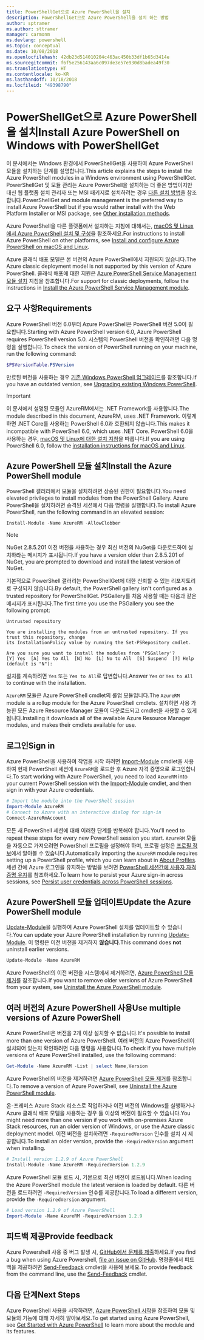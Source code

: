 ```yaml
---
title: PowerShellGet으로 Azure PowerShell을 설치
description: PowerShellGet으로 Azure PowerShell을 설치 하는 방법
author: sptramer
ms.author: sttramer
manager: carmonm
ms.devlang: powershell
ms.topic: conceptual
ms.date: 10/08/2018
ms.openlocfilehash: 42db23d514010204c463ac450b33df1b65d3414e
ms.sourcegitcommit: f6f5e256143aa6c097de3e57e930d8badea49f30
ms.translationtype: HT
ms.contentlocale: ko-KR
ms.lasthandoff: 10/18/2018
ms.locfileid: "49398790"
---
```

# <a name="install-azure-powershell-on-windows-with-powershellget"></a><span data-ttu-id="6ef79-103">PowerShellGet으로 Azure PowerShell을 설치</span><span class="sxs-lookup"><span data-stu-id="6ef79-103">Install Azure PowerShell on Windows with PowerShellGet</span></span>

<span data-ttu-id="6ef79-104">이 문서에서는 Windows 환경에서 PowerShellGet을 사용하여 Azure PowerShell 모듈을 설치하는 단계를 설명합니다.</span><span class="sxs-lookup"><span data-stu-id="6ef79-104">This article explains the steps to install the Azure PowerShell modules in a Windows environment using PowerShellGet.</span></span> <span data-ttu-id="6ef79-105">PowerShellGet 및 모듈 관리는 Azure PowerShell을 설치하는 더 좋은 방법이지만 대신 웹 플랫폼 설치 관리자 또는 MSI 패키지로 설치하려는 경우 [다른 설치 방법](other-install.md)을 참조합니다.</span><span class="sxs-lookup"><span data-stu-id="6ef79-105">PowerShellGet and module management is the preferred way to install Azure PowerShell but if you would rather install with the Web Platform Installer or MSI package, see [Other installation methods](other-install.md).</span></span>

<span data-ttu-id="6ef79-106">Azure PowerShell을 다른 플랫폼에서 설치하는 지침에 대해서는, [macOS 및 Linux에서 Azure PowerShell 설치 및 구성](install-azurermps-maclinux.md)을 참조하세요.</span><span class="sxs-lookup"><span data-stu-id="6ef79-106">For instructions to install Azure PowerShell on other platforms, see [Install and configure Azure PowerShell on macOS and Linux](install-azurermps-maclinux.md).</span></span>

<span data-ttu-id="6ef79-107">Azure 클래식 배포 모델은 본 버전의 Azure PowerShell에서 지원되지 않습니다.</span><span class="sxs-lookup"><span data-stu-id="6ef79-107">The Azure classic deployment model is not supported by this version of Azure PowerShell.</span></span> <span data-ttu-id="6ef79-108">클래식 배포에 대한 지원은 [Azure PowerShell Service Management 모듈 설치](/powershell/azure/servicemanagement/install-azure-ps) 지침을 참조합니다.</span><span class="sxs-lookup"><span data-stu-id="6ef79-108">For support for classic deployments, follow the instructions in [Install the Azure PowerShell Service Management module](/powershell/azure/servicemanagement/install-azure-ps).</span></span>

## <a name="requirements"></a><span data-ttu-id="6ef79-109">요구 사항</span><span class="sxs-lookup"><span data-stu-id="6ef79-109">Requirements</span></span>

<span data-ttu-id="6ef79-110">Azure PowerShell 버전 6.0부터 Azure PowerShell은 PowerShell 버전 5.0이 필요합니다.</span><span class="sxs-lookup"><span data-stu-id="6ef79-110">Starting with Azure PowerShell version 6.0, Azure PowerShell requires PowerShell version 5.0.</span></span> <span data-ttu-id="6ef79-111">시스템의 PowerShell 버전을 확인하려면 다음 명령을 실행합니다.</span><span class="sxs-lookup"><span data-stu-id="6ef79-111">To check the version of PowerShell running on your machine, run the following command:</span></span>

```powershell
$PSVersionTable.PSVersion
```

<span data-ttu-id="6ef79-112">만료된 버전을 사용하는 경우 [기존 Windows PowerShell 업그레이드](/powershell/scripting/setup/installing-windows-powershell?view=powershell-6#upgrading-existing-windows-powershell)를 참조합니다.</span><span class="sxs-lookup"><span data-stu-id="6ef79-112">If you have an outdated version, see [Upgrading existing Windows PowerShell](/powershell/scripting/setup/installing-windows-powershell?view=powershell-6#upgrading-existing-windows-powershell).</span></span>

> [!IMPORTANT]
> <span data-ttu-id="6ef79-113">이 문서에서 설명된 모듈인 AzureRM에서는 .NET Framework를 사용합니다.</span><span class="sxs-lookup"><span data-stu-id="6ef79-113">The module described in this document, AzureRM, uses .NET Framework.</span></span> <span data-ttu-id="6ef79-114">이렇게 하면 .NET Core를 사용하는 PowerShell 6.0과 호환되지 않습니다.</span><span class="sxs-lookup"><span data-stu-id="6ef79-114">This makes it incompatible with PowerShell 6.0, which uses .NET Core.</span></span> <span data-ttu-id="6ef79-115">PowerShell 6.0을 사용하는 경우, [macOS 및 Linux에 대한 설치 지침](install-azurermps-maclinux.md)을 따릅니다.</span><span class="sxs-lookup"><span data-stu-id="6ef79-115">If you are using PowerShell 6.0, follow the [installation instructions for macOS and Linux](install-azurermps-maclinux.md).</span></span>

## <a name="install-the-azure-powershell-module"></a><span data-ttu-id="6ef79-116">Azure PowerShell 모듈 설치</span><span class="sxs-lookup"><span data-stu-id="6ef79-116">Install the Azure PowerShell module</span></span>

<span data-ttu-id="6ef79-117">PowerShell 갤러리에서 모듈을 설치하려면 상승된 권한이 필요합니다.</span><span class="sxs-lookup"><span data-stu-id="6ef79-117">You need elevated privileges to install modules from the PowerShell Gallery.</span></span> <span data-ttu-id="6ef79-118">Azure PowerShell을 설치하려면 승격된 세션에서 다음 명령을 실행합니다.</span><span class="sxs-lookup"><span data-stu-id="6ef79-118">To install Azure PowerShell, run the following command in an elevated session:</span></span>

```powershell
Install-Module -Name AzureRM -AllowClobber
```

> [!NOTE]
> <span data-ttu-id="6ef79-119">NuGet 2.8.5.201 이전 버전을 사용하는 경우 최신 버전의 NuGet을 다운로드하여 설치하라는 메시지가 표시됩니다.</span><span class="sxs-lookup"><span data-stu-id="6ef79-119">If you have a version older than 2.8.5.201 of NuGet, you are prompted to download and install the latest version of NuGet.</span></span>

<span data-ttu-id="6ef79-120">기본적으로 PowerShell 갤러리는 PowerShellGet에 대한 신뢰할 수 있는 리포지토리로 구성되지 않습니다.</span><span class="sxs-lookup"><span data-stu-id="6ef79-120">By default, the PowerShell gallery isn't configured as a trusted repository for PowerShellGet.</span></span> <span data-ttu-id="6ef79-121">PSGallery를 처음 사용할 때는 다음과 같은 메시지가 표시됩니다.</span><span class="sxs-lookup"><span data-stu-id="6ef79-121">The first time you use the PSGallery you see the following prompt:</span></span>

```output
Untrusted repository

You are installing the modules from an untrusted repository. If you trust this repository, change
its InstallationPolicy value by running the Set-PSRepository cmdlet.

Are you sure you want to install the modules from 'PSGallery'?
[Y] Yes  [A] Yes to All  [N] No  [L] No to All  [S] Suspend  [?] Help (default is "N"):
```

<span data-ttu-id="6ef79-122">설치를 계속하려면 `Yes` 또는 `Yes to All`로 답변합니다.</span><span class="sxs-lookup"><span data-stu-id="6ef79-122">Answer `Yes` or `Yes to All` to continue with the installation.</span></span>

<span data-ttu-id="6ef79-123">`AzureRM` 모듈은 Azure PowerShell cmdlet의 롤업 모듈입니다.</span><span class="sxs-lookup"><span data-stu-id="6ef79-123">The `AzureRM` module is a rollup module for the Azure PowerShell cmdlets.</span></span> <span data-ttu-id="6ef79-124">설치하면 사용 가능한 모든 Azure Resource Manager 모듈이 다운로드되고 cmdlet을 사용할 수 있게 됩니다.</span><span class="sxs-lookup"><span data-stu-id="6ef79-124">Installing it downloads all of the available Azure Resource Manager modules, and makes their cmdlets available for use.</span></span>

## <a name="sign-in"></a><span data-ttu-id="6ef79-125">로그인</span><span class="sxs-lookup"><span data-stu-id="6ef79-125">Sign in</span></span>

<span data-ttu-id="6ef79-126">Azure PowerShell을 사용하여 작업을 시작 하려면 [Import-Module](/powershell/module/Microsoft.PowerShell.Core/Import-Module) cmdlet을 사용하여 현재 PowerShell 세션에 `AzureRM`을 로드한 후 Azure 자격 증명으로 로그인합니다.</span><span class="sxs-lookup"><span data-stu-id="6ef79-126">To start working with Azure PowerShell, you need to load `AzureRM` into your current PowerShell session with the [Import-Module](/powershell/module/Microsoft.PowerShell.Core/Import-Module) cmdlet, and then sign in with your Azure credentials.</span></span>

```powershell
# Import the module into the PowerShell session
Import-Module AzureRM
# Connect to Azure with an interactive dialog for sign-in
Connect-AzureRmAccount
```

<span data-ttu-id="6ef79-127">모든 새 PowerShell 세션에 대해 이러한 단계를 반복해야 합니다.</span><span class="sxs-lookup"><span data-stu-id="6ef79-127">You'll need to repeat these steps for every new PowerShell session you start.</span></span> <span data-ttu-id="6ef79-128">`AzureRM` 모듈을 자동으로 가져오려면 PowerShell 프로필을 설정해야 하며, 프로필 설정은 [프로필 정보](/powershell/module/microsoft.powershell.core/about/about_profiles)에서 알아볼 수 있습니다.</span><span class="sxs-lookup"><span data-stu-id="6ef79-128">Automatically importing the `AzureRM` module requires setting up a PowerShell profile, which you can learn about in [About Profiles](/powershell/module/microsoft.powershell.core/about/about_profiles).</span></span>
<span data-ttu-id="6ef79-129">세션 간에 Azure 로그인을 유지하는 방법을 보려면 [PowerShell 세션간에 사용자 자격 증명 유지](context-persistence.md)를 참조하세요.</span><span class="sxs-lookup"><span data-stu-id="6ef79-129">To learn how to persist your Azure sign-in across sessions, see [Persist user credentials across PowerShell sessions](context-persistence.md).</span></span>

## <a name="update-the-azure-powershell-module"></a><span data-ttu-id="6ef79-130">Azure PowerShell 모듈 업데이트</span><span class="sxs-lookup"><span data-stu-id="6ef79-130">Update the Azure PowerShell module</span></span>

<span data-ttu-id="6ef79-131">[Update-Module](/powershell/module/powershellget/update-module)을 실행하여 Azure PowerShell 설치를 업데이트할 수 있습니다.</span><span class="sxs-lookup"><span data-stu-id="6ef79-131">You can update your Azure PowerShell installation by running [Update-Module](/powershell/module/powershellget/update-module).</span></span> <span data-ttu-id="6ef79-132">이 명령은 이전 버전을 제거하지 __않습니다__.</span><span class="sxs-lookup"><span data-stu-id="6ef79-132">This command does __not__ uninstall earlier versions.</span></span>

```powershell
Update-Module -Name AzureRM
```

<span data-ttu-id="6ef79-133">Azure PowerShell의 이전 버전을 시스템에서 제거하려면, [Azure PowerShell 모듈 제거](uninstall-azurerm-ps.md)를 참조합니다.</span><span class="sxs-lookup"><span data-stu-id="6ef79-133">If you want to remove older versions of Azure PowerShell from your system, see [Uninstall the Azure PowerShell module](uninstall-azurerm-ps.md).</span></span>

## <a name="use-multiple-versions-of-azure-powershell"></a><span data-ttu-id="6ef79-134">여러 버전의 Azure PowerShell 사용</span><span class="sxs-lookup"><span data-stu-id="6ef79-134">Use multiple versions of Azure PowerShell</span></span>

<span data-ttu-id="6ef79-135">Azure PowerShell은 버전을 2개 이상 설치할 수 없습니다.</span><span class="sxs-lookup"><span data-stu-id="6ef79-135">It's possible to install more than one version of Azure PowerShell.</span></span> <span data-ttu-id="6ef79-136">여러 버전의 Azure PowerShell이 설치되어 있는지 확인하려면 다음 명령을 사용합니다.</span><span class="sxs-lookup"><span data-stu-id="6ef79-136">To check if you have multiple versions of Azure PowerShell installed, use the following command:</span></span>

```powershell
Get-Module -Name AzureRM -List | select Name,Version
```

<span data-ttu-id="6ef79-137">Azure PowerShell의 버전을 제거하려면 [Azure PowerShell 모듈 제거](uninstall-azurerm-ps.md)를 참조합니다.</span><span class="sxs-lookup"><span data-stu-id="6ef79-137">To remove a version of Azure PowerShell, see [Uninstall the Azure PowerShell module](uninstall-azurerm-ps.md).</span></span>

<span data-ttu-id="6ef79-138">온-프레미스 Azure Stack 리소스로 작업하거나 이전 버전의 Windows를 실행하거나 Azure 클래식 배포 모델을 사용하는 경우 둘 이상의 버전이 필요할 수 있습니다.</span><span class="sxs-lookup"><span data-stu-id="6ef79-138">You might need more than one version if you work with on-premises Azure Stack resources, run an older version of Windows, or use the Azure classic deployment model.</span></span> <span data-ttu-id="6ef79-139">이전 버전을 설치하려면 `-RequiredVersion` 인수를 설치 시 제공합니다.</span><span class="sxs-lookup"><span data-stu-id="6ef79-139">To install an older version, provide the `-RequiredVersion` argument when installing.</span></span>

```powershell
# Install version 1.2.9 of Azure PowerShell
Install-Module -Name AzureRM -RequiredVersion 1.2.9
```

<span data-ttu-id="6ef79-140">Azure PowerShell 모듈 로드 시, 기본으로 최신 버전이 로드됩니다.</span><span class="sxs-lookup"><span data-stu-id="6ef79-140">When loading the Azure PowerShell module the latest version is loaded by default.</span></span> <span data-ttu-id="6ef79-141">다른 버전을 로드하려면 `-RequiredVersion` 인수를 제공합니다.</span><span class="sxs-lookup"><span data-stu-id="6ef79-141">To load a different version, provide the `-RequiredVersion` argument.</span></span>

```powershell
# Load version 1.2.9 of Azure PowerShell
Import-Module -Name AzureRM -RequiredVersion 1.2.9
```

## <a name="provide-feedback"></a><span data-ttu-id="6ef79-142">피드백 제공</span><span class="sxs-lookup"><span data-stu-id="6ef79-142">Provide feedback</span></span>

<span data-ttu-id="6ef79-143">Azure Powershell 사용 중 버그 발생 시, [ GitHub에서 문제를 제출](https://github.com/Azure/azure-powershell/issues)하세요.</span><span class="sxs-lookup"><span data-stu-id="6ef79-143">If you find a bug when using Azure Powershell, [file an issue on GitHub](https://github.com/Azure/azure-powershell/issues).</span></span>
<span data-ttu-id="6ef79-144">명령줄에서 피드백을 제공하려면 [Send-Feedback](/powershell/module/azurerm.profile/send-feedback) cmdlet을 사용해 보세요.</span><span class="sxs-lookup"><span data-stu-id="6ef79-144">To provide feedback from the command line, use the [Send-Feedback](/powershell/module/azurerm.profile/send-feedback) cmdlet.</span></span>

## <a name="next-steps"></a><span data-ttu-id="6ef79-145">다음 단계</span><span class="sxs-lookup"><span data-stu-id="6ef79-145">Next Steps</span></span>

<span data-ttu-id="6ef79-146">Azure PowerShell 사용을 시작하려면, [Azure PowerShell 시작](get-started-azureps.md)을 참조하여 모듈 및 모듈의 기능에 대해 자세히 알아보세요.</span><span class="sxs-lookup"><span data-stu-id="6ef79-146">To get started using Azure PowerShell, see [Get Started with Azure PowerShell](get-started-azureps.md) to learn more about the module and its features.</span></span>